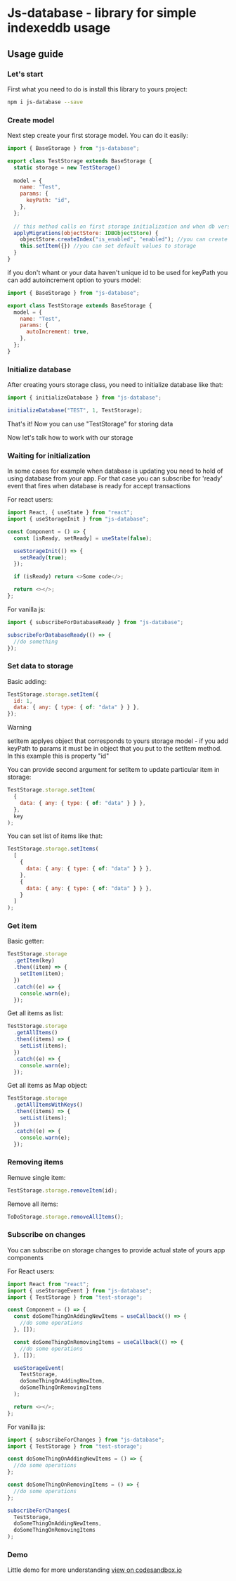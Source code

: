 # Js-database - library for simple indexeddb usage

## **Usage guide**

### **Let's start**

First what you need to do is install this library to yours project:

```bash
npm i js-database --save
```

### **Create model**

Next step create your first storage model. You can do it easily:

```javascript
import { BaseStorage } from "js-database";

export class TestStorage extends BaseStorage {
  static storage = new TestStorage()
  
  model = {
    name: "Test",
    params: {
      keyPath: "id",
    },
  };
  
  // this method calls on first storage initialization and when db version increments
  applyMigrations(objectStore: IDBObjectStore) {
    objectStore.createIndex("is_enabled", "enabled"); //you can create indexies
    this.setItem({}) //you can set default values to storage
  }
}
```

if you don't whant or your data haven't unique id to be used for keyPath you can add autoincrement option to yours model:

```javascript
import { BaseStorage } from "js-database";

export class TestStorage extends BaseStorage {
  model = {
    name: "Test",
    params: {
      autoIncrement: true,
    },
  };
}
```

### **Initialize database**

After creating yours storage class, you need to initialize database like that:

```javascript
import { initializeDatabase } from "js-database";

initializeDatabase("TEST", 1, TestStorage);
```

That's it! Now you can use "TestStorage" for storing data

Now let's talk how to work with our storage

### **Waiting for initialization**

In some cases for example when database is updating you need to hold of using database from your app. For that case you can subscribe for 'ready' event that fires when database is ready for accept transactions

For react users:

```javascript
import React, { useState } from "react";
import { useStorageInit } from "js-database";

const Component = () => {
  const [isReady, setReady] = useState(false);

  useStorageInit(() => {
    setReady(true);
  });

  if (isReady) return <>Some code</>;

  return <></>;
};
```

For vanilla js:

```javascript
import { subscribeForDatabaseReady } from "js-database";

subscribeForDatabaseReady(() => {
  //do something
});
```

### **Set data to storage**

Basic adding:

```javascript
TestStorage.storage.setItem({
  id: 1,
  data: { any: { type: { of: "data" } } },
});
```

> [!WARNING]
> setItem applyes object that corresponds to yours storage model - if you add keyPath to params it must be in object that you put to the setItem method.
> In this example this is property "id"

You can provide second argument for setItem to update particular item in storage:

```javascript
TestStorage.storage.setItem(
  {
    data: { any: { type: { of: "data" } } },
  },
  key
);
```

You can set list of items like that:

```javascript
TestStorage.storage.setItems(
  [
    {
      data: { any: { type: { of: "data" } } },
    },
    {
      data: { any: { type: { of: "data" } } },
    }
  ]
);
```


### **Get item**

Basic getter:

```javascript
TestStorage.storage
  .getItem(key)
  .then((item) => {
    setItem(item);
  })
  .catch((e) => {
    console.warn(e);
  });
```

Get all items as list:

```javascript
TestStorage.storage
  .getAllItems()
  .then((items) => {
    setList(items);
  })
  .catch((e) => {
    console.warn(e);
  });
```

Get all items as Map object:

```javascript
TestStorage.storage
  .getAllItemsWithKeys()
  .then((items) => {
    setList(items);
  })
  .catch((e) => {
    console.warn(e);
  });
```

### **Removing items**

Remuve single item:

```javascript
TestStorage.storage.removeItem(id);
```

Remove all items:

```javascript
ToDoStorage.storage.removeAllItems();
```

### **Subscribe on changes**

You can subscribe on storage changes to provide actual state of yours app components

For React users:

```javascript
import React from "react";
import { useStorageEvent } from "js-database";
import { TestStorage } from "test-storage";

const Component = () => {
  const doSomeThingOnAddingNewItems = useCallback(() => {
    //do some operations
  }, []);

  const doSomeThingOnRemovingItems = useCallback(() => {
    //do some operations
  }, []);

  useStorageEvent(
    TestStorage,
    doSomeThingOnAddingNewItem,
    doSomeThingOnRemovingItems
  );

  return <></>;
};
```

For vanilla js:

```javascript
import { subscribeForChanges } from "js-database";
import { TestStorage } from "test-storage";

const doSomeThingOnAddingNewItems = () => {
  //do some operations
};

const doSomeThingOnRemovingItems = () => {
  //do some operations
};

subscribeForChanges(
  TestStorage,
  doSomeThingOnAddingNewItems,
  doSomeThingOnRemovingItems
);
```

### **Demo**

Little demo for more understanding
[view on codesandbox.io](https://codesandbox.io/s/js-database-demo-nc04n)
